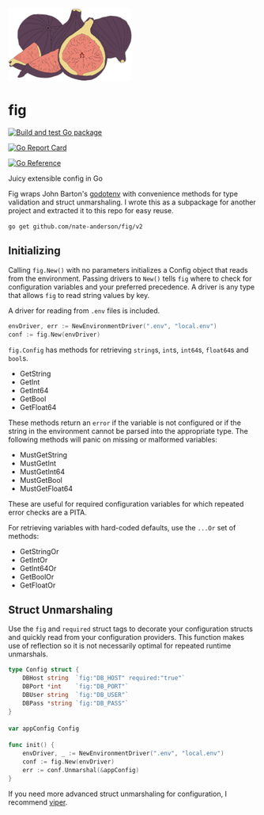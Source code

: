 <img src="https://github.com/nate-anderson/fig/blob/master/figs.jpg" width="250" alt="Figs">

# fig

[![Build and test Go package](https://github.com/nate-anderson/fig/actions/workflows/ci.yml/badge.svg)](https://github.com/nate-anderson/fig/actions/workflows/ci.yml)

[![Go Report Card](https://goreportcard.com/badge/github.com/nate-anderson/fig/v2)](https://goreportcard.com/report/github.com/nate-anderson/fig/v2)

[![Go Reference](https://pkg.go.dev/badge/github.com/nate-anderson/fig/v2.svg)](https://pkg.go.dev/github.com/nate-anderson/fig/v2)

Juicy extensible config in Go

Fig wraps John Barton's [godotenv](https://github.com/joho/godotenv) with convenience methods for type validation and struct unmarshaling. I wrote this as a subpackage
for another project and extracted it to this repo for easy reuse.

`go get github.com/nate-anderson/fig/v2`

## Initializing

Calling `fig.New()` with no parameters initializes a Config object that reads from the
environment. Passing drivers to `New()` tells `fig` where to check for configuration variables
and your preferred precedence. A driver is any type that allows `fig` to read string values
by key.

A driver for reading from `.env` files is included.

```go
envDriver, err := NewEnvironmentDriver(".env", "local.env")
conf := fig.New(envDriver)
```

`fig.Config` has methods for retrieving `string`s, `int`s, `int64`s, `float64`s and `bool`s.

- GetString
- GetInt
- GetInt64
- GetBool
- GetFloat64

These methods return an `error` if the variable is not configured or if the string in the environment cannot be parsed into the appropriate type. The following methods will panic on missing or malformed variables:

- MustGetString
- MustGetInt
- MustGetInt64
- MustGetBool
- MustGetFloat64

These are useful for required configuration variables for which repeated error checks are a PITA.

For retrieving variables with hard-coded defaults, use the `...Or` set of methods:

- GetStringOr
- GetIntOr
- GetInt64Or
- GetBoolOr
- GetFloatOr

## Struct Unmarshaling

Use the `fig` and `required` struct tags to decorate your configuration structs and quickly
read from your configuration providers. This function makes use of reflection so it is not necessarily optimal for repeated runtime unmarshals.

```go
type Config struct {
    DBHost string  `fig:"DB_HOST" required:"true"`
    DBPort *int    `fig:"DB_PORT"`
    DBUser string  `fig:"DB_USER"`
    DBPass *string `fig:"DB_PASS"`
}

var appConfig Config

func init() {
    envDriver, _ := NewEnvironmentDriver(".env", "local.env")
    conf := fig.New(envDriver)
    err := conf.Unmarshal(&appConfig)
}
```

If you need more advanced struct unmarshaling for configuration, I recommend [viper](https://github.com/spf13/viper).
